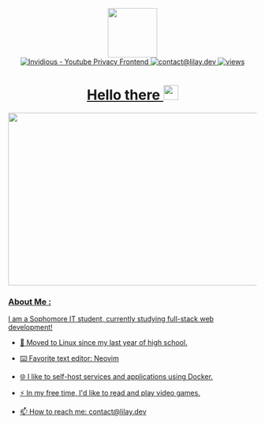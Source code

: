 <div id="header" align="center">
  <img src="https://media2.giphy.com/media/v1.Y2lkPTc5MGI3NjExcmFtMDlhbTZicXl6dWVhbjgxaHZkbTFreDVjcnQ0bnZicG44cHI4NyZlcD12MV9pbnRlcm5hbF9naWZfYnlfaWQmY3Q9cw/dNbYAgjq4Y1HHgvSCH/giphy.gif" width="100"/>
</div>
<div id="badges" align="center">
  <a href="https://lilay.dev">
  <img src="https://img.shields.io/website?url=https%3A%2F%2Flilay.dev&label=Website&labelColor=%23594E32" alt="Invidious - Youtube Privacy Frontend"/>
  <a href="mailto:contact@lilay.dev">
  <img src="https://img.shields.io/badge/Email%20Me-blue" alt="contact@lilay.dev"/>
  <a href="https://github.com/li-lay">
  <img src="https://komarev.com/ghpvc/?username=li-lay&style=flat-square&color=blue" alt="views"/>
  <h1>
  Hello there
  <img src="https://media.giphy.com/media/hvRJCLFzcasrR4ia7z/giphy.gif" width="30px"/>
  </h1>
</div>
<div align="center">
  <img src="https://media1.giphy.com/media/v1.Y2lkPTc5MGI3NjExYmF6czQ3OHd1dGY1cHQyZzY1Zmt5aTBxdW5vNWRjcGUzaGVwcXcxNCZlcD12MV9pbnRlcm5hbF9naWZfYnlfaWQmY3Q9Zw/hsZ66RR3f8P8rGw32p/giphy.gif" width="550" height="350"/>
</div>

### About Me :
I am a Sophomore IT student, currently studying full-stack web development!

- :penguin: Moved to Linux since my last year of high school.

- :keyboard: Favorite text editor: Neovim

- :globe_with_meridians: I like to self-host services and applications using Docker.

- :zap: In my free time, I'd like to read and play video games.

- :mailbox: How to reach me: contact@lilay.dev
